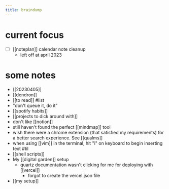 ```yaml
---
title: braindump
---
```

# current focus 
- [ ] [[noteplan]] calendar note cleanup 
	- left off at april 2023

# some notes 
- [[20230405]]
- [[dendron]]
- [[to read]] #list
- "don't queue it, do it"
- [[spotify habits]]
- [[projects to dick around with]]
- don't like [[notion]]
- still haven't found the perfect [[mindmap]] tool 
- wish there were a chrome extension (that satisfied my requirements) for a better search experience. See [[qualms]]
- when using [[vim]] in the terminal, hit "i" on keyboard to begin inserting text #til
- [[shell scripts]]
- My [[digital garden]] setup
	- quartz documentation wasn't clicking for me for deploying with [[vercel]] 
		- forgot to create the vercel.json file
- [[my setup]]

